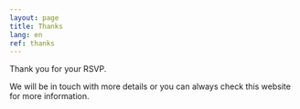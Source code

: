 ```yaml
---
layout: page
title: Thanks
lang: en
ref: thanks
---
```


Thank you for your RSVP.

We will be in touch with more details or you can always check this website for more information.